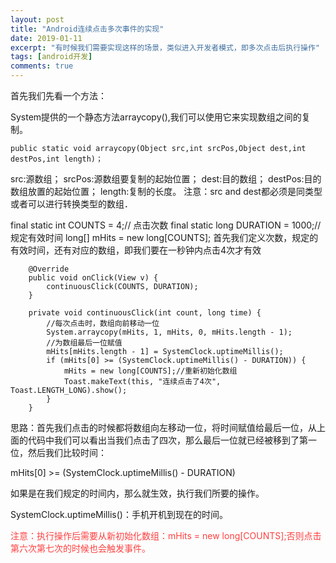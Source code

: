 ```yaml
---
layout: post
title: "Android连续点击多次事件的实现"
date: 2019-01-11
excerpt: "有时候我们需要实现这样的场景，类似进入开发者模式，即多次点击后执行操作"
tags: [android开发]
comments: true
---
```


首先我们先看一个方法：

System提供的一个静态方法arraycopy(),我们可以使用它来实现数组之间的复制。

`public static void arraycopy(Object src,int srcPos,Object dest,int destPos,int length)；`

src:源数组； 
srcPos:源数组要复制的起始位置； 
dest:目的数组； 
destPos:目的数组放置的起始位置； 
length:复制的长度。 
注意：src and dest都必须是同类型或者可以进行转换类型的数组．

final static int COUNTS = 4;// 点击次数
final static long DURATION = 1000;// 规定有效时间
long[] mHits = new long[COUNTS];
首先我们定义次数，规定的有效时间，还有对应的数组，即我们要在一秒钟内点击4次才有效

 

```
    @Override
    public void onClick(View v) {
        continuousClick(COUNTS, DURATION);
    }

    private void continuousClick(int count, long time) {
        //每次点击时，数组向前移动一位
        System.arraycopy(mHits, 1, mHits, 0, mHits.length - 1);
        //为数组最后一位赋值
        mHits[mHits.length - 1] = SystemClock.uptimeMillis();
        if (mHits[0] >= (SystemClock.uptimeMillis() - DURATION)) {
            mHits = new long[COUNTS];//重新初始化数组
            Toast.makeText(this, "连续点击了4次", Toast.LENGTH_LONG).show();
        }
    }
 ```

思路：首先我们点击的时候都将数组向左移动一位，将时间赋值给最后一位，从上面的代码中我们可以看出当我们点击了四次，那么最后一位就已经被移到了第一位，然后我们比较时间：

mHits[0] >= (SystemClock.uptimeMillis() - DURATION)

如果是在我们规定的时间内，那么就生效，执行我们所要的操作。

 
SystemClock.uptimeMillis()：手机开机到现在的时间。

<font color=#FF4040>  注意：执行操作后需要从新初始化数组：mHits = new long[COUNTS];否则点击第六次第七次的时候也会触发事件。 </font>
